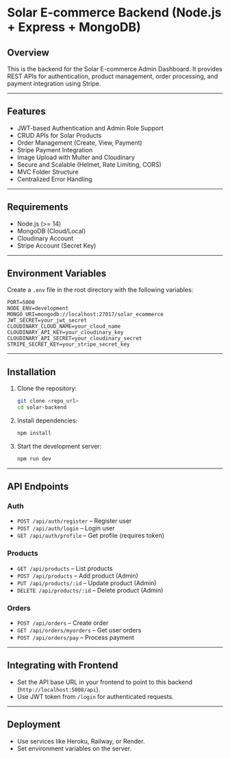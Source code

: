 

# Solar E-commerce Backend (Node.js + Express + MongoDB)

## Overview
This is the backend for the Solar E-commerce Admin Dashboard. It provides REST APIs for authentication, product management, order processing, and payment integration using Stripe.

---

## Features
- JWT-based Authentication and Admin Role Support
- CRUD APIs for Solar Products
- Order Management (Create, View, Payment)
- Stripe Payment Integration
- Image Upload with Multer and Cloudinary
- Secure and Scalable (Helmet, Rate Limiting, CORS)
- MVC Folder Structure
- Centralized Error Handling

---

## Requirements
- Node.js (>= 14)
- MongoDB (Cloud/Local)
- Cloudinary Account
- Stripe Account (Secret Key)

---

## Environment Variables
Create a `.env` file in the root directory with the following variables:
```
PORT=5000
NODE_ENV=development
MONGO_URI=mongodb://localhost:27017/solar_ecommerce
JWT_SECRET=your_jwt_secret
CLOUDINARY_CLOUD_NAME=your_cloud_name
CLOUDINARY_API_KEY=your_cloudinary_key
CLOUDINARY_API_SECRET=your_cloudinary_secret
STRIPE_SECRET_KEY=your_stripe_secret_key
```

---

## Installation
1. Clone the repository:
   ```bash
   git clone <repo_url>
   cd solar-backend
   ```

2. Install dependencies:
   ```bash
   npm install
   ```

3. Start the development server:
   ```bash
   npm run dev
   ```

---

## API Endpoints
### Auth
- `POST /api/auth/register` – Register user
- `POST /api/auth/login` – Login user
- `GET /api/auth/profile` – Get profile (requires token)

### Products
- `GET /api/products` – List products
- `POST /api/products` – Add product (Admin)
- `PUT /api/products/:id` – Update product (Admin)
- `DELETE /api/products/:id` – Delete product (Admin)

### Orders
- `POST /api/orders` – Create order
- `GET /api/orders/myorders` – Get user orders
- `POST /api/orders/pay` – Process payment

---

## Integrating with Frontend
- Set the API base URL in your frontend to point to this backend (`http://localhost:5008/api`).
- Use JWT token from `/login` for authenticated requests.

---

## Deployment
- Use services like Heroku, Railway, or Render.
- Set environment variables on the server.
